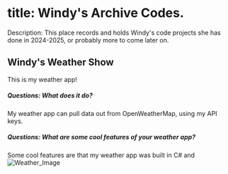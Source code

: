 # title: Windy's Archive Codes.
Description: This place records and holds Windy's code projects she has done in 2024-2025, or probably more to come later on.


## Windy's Weather Show
This is my weather app! 

##### Questions: What does it do?
My weather app can pull data out from OpenWeatherMap, using my API keys.
##### Questions: What are some cool features of your weather app?
Some cool features are that my weather app was built in C# and 
![Weather_Image](https://github.com/user-attachments/assets/bbaf9a31-b463-437b-a364-a7a7dd993039)    
